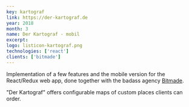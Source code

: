 ```yaml
---
key: kartograf
link: https://der-kartograf.de
year: 2018
month: 3
name: Der Kartograf - mobil
excerpt:
logo: listicon-kartograf.png
technologies: ['react']
clients: ['bitmade']
---
```


Implementation of a few features and the mobile version for the React/Redux web app, done together with the badass agency <a href="https://bitmade.de/" target="_blank" rel="noopener noreferrer">Bitmade</a>.

"Der Kartograf" offers configurable maps of custom places clients can order.
